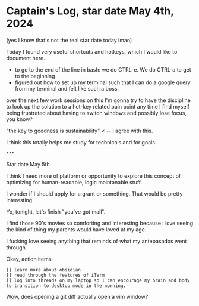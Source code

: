 # Captain's Log, star date May 4th, 2024

(yes I know that's not the real star date today lmao)

Today I found very useful shortcuts and hotkeys, which I would like to document here.

 - to go to the end of the line in bash: we do CTRL-e. We do CTRL-a to get to the beginning
 - figured out how to set up my terminal such that I can do a google query from my terminal and felt like such a boss.

over the next few work sessions on this I'm gonna try to have the discipline to look up the solution to a hot-key related pain point any time I find myself being frustrated about having to switch windows and possibly lose focus, you know?

"the key to goodness is sustainability" < -- I agree with this.

I think this totally helps me study for technicals and for goals.

	***

Star date May 5th


I think I need more of platform or opportunity to explore this concept of optimizing for human-readable, logic maintanable stuff.

I wonder if I should apply for a grant or something. That would be pretty interesting. 

Yo, tonight, let's finish "you've got mail". 

I find those 90's movies so comforting and interesting 
because I love seeing the kind of thing my parents would have loved at my age. 

I fucking love seeing anything that reminds of what my antepasados went through.

Okay, action items: 

	[] learn more about obsidian
	[] read through the features of iTerm
	[] log into threads on my laptop so I can encourage my brain and body to transition to desktop mode in the morning.

Wow, does opening a git diff actually open a vim window?
